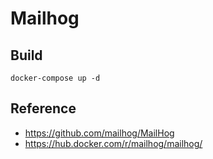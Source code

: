 # Mailhog
## **Build**
```shell
docker-compose up -d
```

## **Reference**
- https://github.com/mailhog/MailHog
- https://hub.docker.com/r/mailhog/mailhog/
